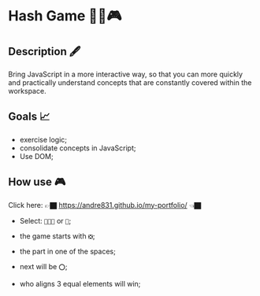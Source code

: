 # Hash Game 🧓🏽🎮

## Description 🖋

Bring JavaScript in a more interactive way, so that you can more quickly and practically understand concepts that are constantly covered within the workspace.

##  Goals 📈
- exercise logic;
- consolidate concepts in JavaScript;
- Use DOM;

## How use 🎮

Click here: 👉🏿 https://andre831.github.io/my-portfolio/ 👈🏿

- Select: `🧑👧🏾` or `🤖`;

- the game starts with `❎`;
- the part in one of the spaces;
- next will be `⭕`;
- who aligns 3 equal elements will win;
